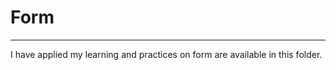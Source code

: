 <h1>Form</h1><hr>
<p>I have applied my learning and practices on form are available in this folder.</p>